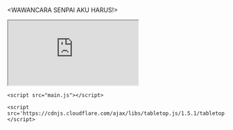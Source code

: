 <WAWANCARA SENPAI AKU HARUS!>

<html lang="en">

  <head>

   <iframe src="https://docs.google.com/spreadsheets/d/e/2PACX-1vRyrGffJKzNrI5Tt1z1YyILPB_hLD8KwXbWbG356sG1eD2NIIU73yo5TWZvW-opwBXcMYZMLJAreVEP/pubhtml?widget=true&amp;headers=false"></iframe>  

    <script src="main.js"></script>

    <script src='https://cdnjs.cloudflare.com/ajax/libs/tabletop.js/1.5.1/tabletop.min.js'></script>

  </body>

</html>
